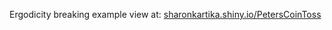 Ergodicity breaking example 
view at: [sharonkartika.shiny.io/PetersCoinToss](sharonkartika.shiny.io/PetersCoinToss)